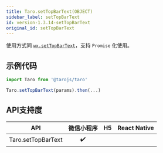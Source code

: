 ```yaml
---
title: Taro.setTopBarText(OBJECT)
sidebar_label: setTopBarText
id: version-1.3.14-setTopBarText
original_id: setTopBarText
---
```



使用方式同 [`wx.setTopBarText`](https://developers.weixin.qq.com/miniprogram/dev/api/wx.setTopBarText.html)，支持 `Promise` 化使用。

## 示例代码

```jsx
import Taro from '@tarojs/taro'

Taro.setTopBarText(params).then(...)
```



## API支持度


| API | 微信小程序 | H5 | React Native |
| :-: | :-: | :-: | :-: |
| Taro.setTopBarText | ✔️ |  |  |

